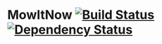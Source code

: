 # MowItNow [![Build Status](https://travis-ci.org/radium226/mowitnow.svg?branch=master)](https://travis-ci.org/radium226/mowitnow) [![Dependency Status](https://www.versioneye.com/user/projects/57189df5fcd19a004544176d/badge.svg?style=flat)](https://www.versioneye.com/user/projects/57189df5fcd19a004544176d)

